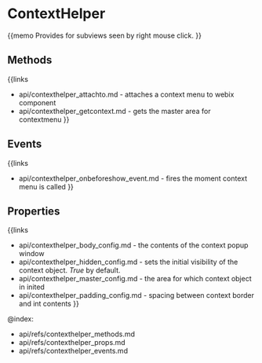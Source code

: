 ContextHelper 
=============


{{memo Provides for subviews seen by right mouse click. }}



Methods
-------

{{links
- api/contexthelper_attachto.md - attaches a context menu to webix component
- api/contexthelper_getcontext.md - gets the master area for contextmenu
}}


Events
------

{{links
- api/contexthelper_onbeforeshow_event.md - fires the moment context menu is called
}}


Properties
----------

{{links
- api/contexthelper_body_config.md - the contents of the context popup window
- api/contexthelper_hidden_config.md - sets the initial visibility of the context object. *True* by default.
- api/contexthelper_master_config.md - the area for which context object in inited
- api/contexthelper_padding_config.md - spacing between context border and int contents
}}




@index:
- api/refs/contexthelper_methods.md
- api/refs/contexthelper_props.md
- api/refs/contexthelper_events.md

